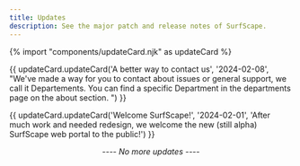 ```yaml
---
title: Updates
description: See the major patch and release notes of SurfScape.
---
```


{% import "components/updateCard.njk" as updateCard %}

{{ updateCard.updateCard('A better way to contact us', '2024-02-08', "We've made a way for you to contact about issues or general support, we call it Departements. You can find a specific Department in the departments page on the about section. ") }}

{{ updateCard.updateCard('Welcome SurfScape!', '2024-02-01', 'After much work and needed redesign, we welcome the new (still alpha) SurfScape web portal to the public!') }}

<p style="text-align:center;"><em>---- No more updates ----</em></p>

<style>
.release--update--card {
    display: grid;
    gap: var(--spacing-xsm);
    border: 1px solid rgba(0, 0, 0, 0.2);
    background: linear-gradient(to bottom, white, rgb(237, 237, 237));
    border-radius: var(--radius);
    padding: var(--spacing-sm);
    margin-bottom: var(--spacing);
}

.release--update--card * {
    margin: 0;
}

.release--update--card time {
    margin-right: var(--spacing-xsm);
    font-size: 0.75em;
}

.release--update--card p {
    text-indent: 16px;
}

</style>
